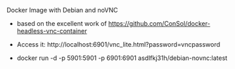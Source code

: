 Docker Image with Debian and noVNC


* based on the excellent work of https://github.com/ConSol/docker-headless-vnc-container
* Access it: http://localhost:6901/vnc_lite.html?password=vncpassword

* docker run -d -p 5901:5901 -p 6901:6901 asdlfkj31h/debian-novnc:latest


